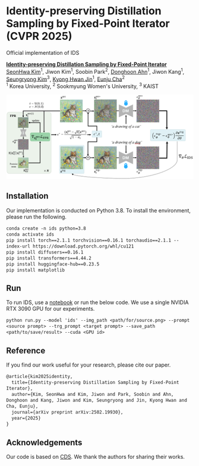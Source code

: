 # Identity-preserving Distillation Sampling by Fixed-Point Iterator (CVPR 2025)
Official implementation of IDS

[**Identity-preserving Distillation Sampling by Fixed-Point Iterator**](https://arxiv.org/abs/2502.19930)  
[SeonHwa Kim](https://scholar.google.com/citations?user=RE9ZWDwAAAAJ&hl=ko&oi=sra)<sup>1</sup>,
Jiwon Kim<sup>1</sup>,
Soobin Park<sup>2</sup>,
[Donghoon Ahn](https://scholar.google.com/citations?user=b_m86AoAAAAJ&hl=ko&oi=sra)<sup>1</sup>,
Jiwon Kang<sup>1</sup>,
[Seungryong Kim](https://scholar.google.com/citations?user=cIK1hS8AAAAJ&hl=ko&oi=sra)<sup>3</sup>,
[Kyong Hwan Jin](https://scholar.google.com/citations?user=aLYNnyoAAAAJ&hl=ko&oi=sra)<sup>1</sup>,
[Eunju Cha](https://scholar.google.com/citations?user=mqNGNqEAAAAJ&hl=ko)<sup>2</sup>  
<sup>1</sup> Korea University, <sup>2</sup> Sookmyung Women's University, <sup>3</sup> KAIST

![Algorithm](https://github.com/shhh0620/IDS/blob/main/assets/algorithm.png)
## Installation
Our implementation is conducted on Python 3.8. To install the environment, please run the following.
```
conda create -n ids python=3.8
conda activate ids
pip install torch==2.1.1 torchvision==0.16.1 torchaudio==2.1.1 --index-url https://download.pytorch.org/whl/cu121
pip install diffusers==0.16.1
pip install transformers==4.44.2
pip install huggingface-hub==0.23.5
pip install matplotlib
```
## Run
To run IDS, use a [notebook](https://github.com/shhh0620/IDS/blob/main/demo.ipynb) or run the below code.
We use a single NVIDIA RTX 3090 GPU for our experiments.
```
python run.py --model 'ids' --img_path <path/for/source.png> --prompt <source prompt> --trg_prompt <target prompt> --save_path <path/to/save/result> --cuda <GPU id>
```
## Reference
If you find our work useful for your research, please cite our paper.
```
@article{kim2025identity,
  title={Identity-preserving Distillation Sampling by Fixed-Point Iterator},
  author={Kim, SeonHwa and Kim, Jiwon and Park, Soobin and Ahn, Donghoon and Kang, Jiwon and Kim, Seungryong and Jin, Kyong Hwan and Cha, Eunju},
  journal={arXiv preprint arXiv:2502.19930},
  year={2025}
}
```
## Acknowledgements
Our code is based on [CDS](https://github.com/HyelinNAM/ContrastiveDenoisingScore.git). We thank the authors for sharing their works.
